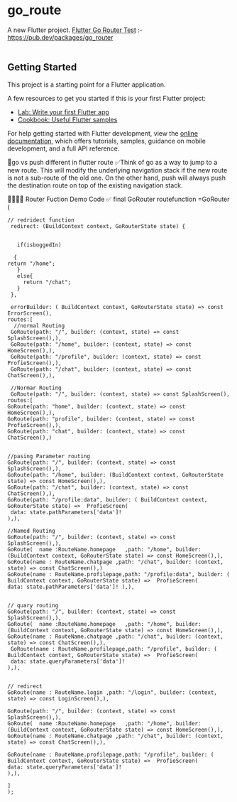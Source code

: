 # go_route

A new Flutter project.
[Flutter Go Router Test](https://pub.dev/packages/go_router)        :- https://pub.dev/packages/go_router <br><br>

## Getting Started

This project is a starting point for a Flutter application.

A few resources to get you started if this is your first Flutter project:

- [Lab: Write your first Flutter app](https://docs.flutter.dev/get-started/codelab)
- [Cookbook: Useful Flutter samples](https://docs.flutter.dev/cookbook)

For help getting started with Flutter development, view the
[online documentation](https://docs.flutter.dev/), which offers tutorials,
samples, guidance on mobile development, and a full API reference.


🔰go vs push different in flutter route
✅Think of go as a way to jump to a new route. This will modify the underlying navigation stack if the new route is not a sub-route of the old one. On the other hand, push will always push the destination route on top of the existing navigation stack.

🔰🔰🔰🔰 Router Fuction Demo Code 
✅  final GoRouter routefunction =GoRouter (
    
    // redridect function
     redirect: (BuildContext context, GoRouterState state) {
      
      
       if(isboggedIn)
      
      {
    return "/home";
       }
       else{
         return "/chat";
       }
     },
    
     errorBuilder: ( BuildContext context, GoRouterState state) => const ErrorScreen(),
    routes:[
      //normal Routing
     GoRoute(path: "/", builder: (context, state) => const SplashScreen(),),
     GoRoute(path: "/home", builder: (context, state) => const HomeScreen(),),
     GoRoute(path: "/profile", builder: (context, state) => const ProfieScreen(),),
     GoRoute(path: "/chat", builder: (context, state) => const ChatScreen(),),

     //Normar Routing
     GoRoute(path: "/", builder: (context, state) => const SplashScreen(),
    routes:[
    GoRoute(path: "home", builder: (context, state) => const HomeScreen(),),
    GoRoute(path: "profile", builder: (context, state) => const ProfieScreen(),),
    GoRoute(path: "chat", builder: (context, state) => const ChatScreen(),)


    //pasing Parameter routing
    GoRoute(path: "/", builder: (context, state) => const SplashScreen(),),
    GoRoute(path: "/home", builder: (BuildContext context, GoRouterState state) => const HomeScreen(),),
    GoRoute(path: "/chat", builder: (context, state) => const ChatScreen(),),
    GoRoute(path: "/profile:data", builder: ( BuildContext context, GoRouterState state) =>  ProfieScreen(
     data: state.pathParameters['data']!
    ),),

    //Named Routing
    GoRoute(path: "/", builder: (context, state) => const SplashScreen(),),
    GoRoute(  name :RouteName.homepage   ,path: "/home", builder: (BuildContext context, GoRouterState state) => const HomeScreen(),),
    GoRoute(name : RouteName.chatpage ,path: "/chat", builder: (context, state) => const ChatScreen(),)
    GoRoute(name : RouteName.profilepage,path: "/profile:data", builder: ( BuildContext context, GoRouterState state) =>  ProfieScreen(
    data: state.pathParameters['data']! ),),
  

    // quary routing
    GoRoute(path: "/", builder: (context, state) => const SplashScreen(),),
    GoRoute(  name :RouteName.homepage   ,path: "/home", builder: (BuildContext context, GoRouterState state) => const HomeScreen(),),
    GoRoute(name : RouteName.chatpage ,path: "/chat", builder: (context, state) => const ChatScreen(),),
     GoRoute(name : RouteName.profilepage,path: "/profile", builder: ( BuildContext context, GoRouterState state) =>  ProfieScreen(
     data: state.queryParameters['data']!
    ),),


    // redirect
    GoRoute(name : RouteName.login ,path: "/login", builder: (context, state) => const LoginScreen(),),
 
    GoRoute(path: "/", builder: (context, state) => const SplashScreen(),),
    GoRoute(  name :RouteName.homepage   ,path: "/home", builder: (BuildContext context, GoRouterState state) => const HomeScreen(),),
    GoRoute(name : RouteName.chatpage ,path: "/chat", builder: (context, state) => const ChatScreen(),),
  
    GoRoute(name : RouteName.profilepage,path: "/profile", builder: ( BuildContext context, GoRouterState state) =>  ProfieScreen(
    data: state.queryParameters['data']!
    ),),

    ]
    );
 
